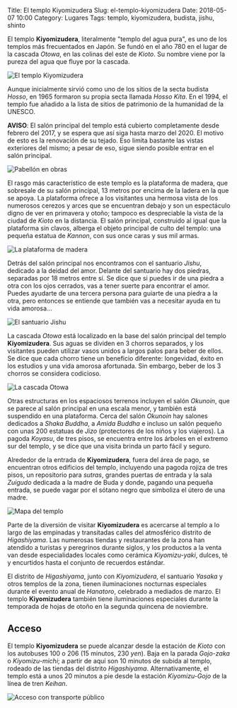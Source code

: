 Title: El templo Kiyomizudera
Slug: el-templo-kiyomizudera
Date: 2018-05-07 10:00
Category: Lugares
Tags: templo, kiyomizudera, budista, jishu, shinto



El templo **Kiyomizudera**, literalmente "templo del agua pura", es uno de los templos más frecuentados en Japón. Se fundó en el año 780 en el lugar de la cascada *Otowa*, en las colinas del este de *Kioto*. Su nombre viene por la pureza del agua que fluye por la cascada.

![El templo Kiyomizudera]({static}/images/kiyomizudera-01.jpg)

Aunque inicialmente sirvió como uno de los sitios de la secta budista *Hosso*, en 1965 formaron su propia secta llamada *Hosso Kita*. En el 1994, el templo fue añadido a la lista de sitios de patrimonio de la humanidad de la UNESCO.

**AVISO**: El salón principal del templo está cubierto completamente desde febrero del 2017, y se espera que así siga hasta marzo del 2020. El motivo de esto es la renovación de su tejado. Eso limita bastante las vistas exteriores del mismo; a pesar de eso, sigue siendo posible entrar en el salón principal.

![Pabellón en obras]({static}/images/kiyomizudera-02.jpg)

El rasgo más característico de este templo es la plataforma de madera, que sobresale de su salón principal, 13 metros por encima de la ladera en la que se apoya. La plataforma ofrece a los visitantes una hermosa vista de los numerosos cerezos y arces que se encuentran debajo y son un espectáculo digno de ver en primavera y otoño; tampoco es despreciable la vista de la ciudad de *Kioto* en la distancia. El salón principal, construido al igual que la plataforma sin clavos, alberga el objeto principal de culto del templo: una pequeña estatua de *Kannon*, con sus once caras y sus mil armas.

![La plataforma de madera]({static}/images/kiyomizudera-03.jpg)

Detrás del salón principal nos encontramos con el santuario *Jishu*, dedicado a la deidad del amor. Delante del santuario hay dos piedras, separadas por 18 metros entre sí. Se dice que si puedes ir de una piedra a otra con los ojos cerrados, vas a tener suerte para encontrar el amor. Puedes ayudarte de una tercera persona para guiarte de una piedra a la otra, pero entonces se entiende que también vas a necesitar ayuda en tu vida amorosa...

![El santuario Jishu]({static}/images/kiyomizudera-04.jpg)

La cascada *Otowa* está localizado en la base del salón principal del templo **Kiyomizudera**. Sus aguas se dividen en 3 chorros separados, y los visitantes pueden utilizar vasos unidos a largos palos para beber de ellos. Se dice que cada chorro tiene un beneficio diferente: longevidad, éxito en los estudios y una vida amorosa afortunada. Sin embargo, beber de los 3 chorros se considera codicioso.

![La cascada Otowa]({static}/images/kiyomizudera-05.jpg)

Otras estructuras en los espaciosos terrenos incluyen el salón *Okunoin*, que se parece al salón principal en una escala menor, y también está suspendido en una plataforma. Cerca del salón *Okunoin* hay salones dedicados a *Shaka Buddha*, a *Amida Buddha* e incluso un salón pequeño con unas 200 estatuas de *Jizo* (protectores de los niños y los viajeros). La pagoda *Koyasu*, de tres pisos, se encuentra entre los árboles en el extremo sur del templo, y se dice que una visita brinda un parto fácil y seguro.

Alrededor de la entrada de **Kiyomizudera**, fuera del área de pago, se encuentran otros edificios del templo, incluyendo una pagoda rojiza de tres pisos, un repositorio para *sutras*, grandes puertas de entrada y la sala *Zuigudo* dedicada a la madre de Buda y donde, pagando una pequeña entrada, se puede vagar por el sótano negro que simboliza el útero de una madre.

![Mapa del templo]({static}/images/kiyomizudera-06.jpg)

Parte de la diversión de visitar **Kiyomizudera** es acercarse al templo a lo largo de las empinadas y transitadas calles del atmosférico distrito de *Higashiyama*. Las numerosas tiendas y restaurantes de la zona han atendido a turistas y peregrinos durante siglos, y los productos a la venta van desde especialidades locales como cerámica *Kiyomizu-yaki*, dulces, té y encurtidos hasta el conjunto de recuerdos estándar.

El distrito de *Higashiyama*, junto con *Kiyomizudera*, el santuario *Yasaka* y otros templos de la zona, tienen iluminaciones nocturnas especiales durante el evento anual de *Hanatoro*, celebrado a mediados de marzo. El templo **Kiyomizudera** también tiene iluminaciones especiales durante la temporada de hojas de otoño en la segunda quincena de noviembre.

## Acceso

El templo **Kiyomizudera** se puede alcanzar desde la estación de *Kioto* con los autobuses 100 o 206 (15 minutos, 230 *yen*). Baja en la parada *Gojo-zaka* o *Kiyomizu-michi*; a partir de aquí son 10 minutos de subida al templo, rodeado de las tiendas del distrito *Higashiyama*. Alternativamente, el templo está a unos 20 minutos a pie desde la estación *Kiyomizu-Gojo* de la línea de tren *Keihan*.

![Acceso con transporte público]({static}/images/kiyomizudera-07.jpg)
